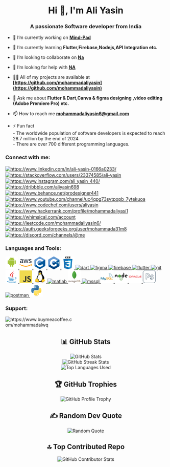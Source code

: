 <h1 align="center">Hi 👋, I'm Ali Yasin</h1>
<h3 align="center">A passionate Software developer from India</h3>

- 🔭 I’m currently working on **[Mind-Pad](https://github.com/mohammadaliyasin/Mind-Pad)**

- 🌱 I’m currently learning **Flutter,Firebase,Nodejs,API Integration etc.**

- 👯 I’m looking to collaborate on **[Na](Na)**

- 🤝 I’m looking for help with **[NA](NA)**

- 👨‍💻 All of my projects are available at **[https://github.com/mohammadaliyasin](https://github.com/mohammadaliyasin)**

- 💬 Ask me about **Flutter & Dart,Canva & figma designing ,video editing (Adobe Premiere Pro) etc.**

- 📫 How to reach me **mohammadaliyasin6@gmail.com**

- ⚡ Fun fact <br>      - The worldwide population of software developers is expected to reach 28.7 million by the end of 2024.<br>      - There are over 700 different programming languages.


<h3 align="left">Connect with me:</h3>
<p align="left">
<a href="https://www.linkedin.com/in/ali-yasin-0166a0233/" target="blank"><img align="center" src="https://raw.githubusercontent.com/rahuldkjain/github-profile-readme-generator/master/src/images/icons/Social/linked-in-alt.svg" alt="https://www.linkedin.com/in/ali-yasin-0166a0233/" height="30" width="40" /></a>
<a href="https://stackoverflow.com/users/23374585/ali-yasin" target="blank"><img align="center" src="https://raw.githubusercontent.com/rahuldkjain/github-profile-readme-generator/master/src/images/icons/Social/stack-overflow.svg" alt="https://stackoverflow.com/users/23374585/ali-yasin" height="30" width="40" /></a>
<a href="https://www.instagram.com/ali_yasin_440/" target="blank"><img align="center" src="https://raw.githubusercontent.com/rahuldkjain/github-profile-readme-generator/master/src/images/icons/Social/instagram.svg" alt="https://www.instagram.com/ali_yasin_440/" height="30" width="40" /></a>
<a href="https://dribbble.com/aliyasin698" target="blank"><img align="center" src="https://raw.githubusercontent.com/rahuldkjain/github-profile-readme-generator/master/src/images/icons/Social/dribbble.svg" alt="https://dribbble.com/aliyasin698" height="30" width="40" /></a>
<a href="https://www.behance.net/prodesigner441" target="blank"><img align="center" src="https://raw.githubusercontent.com/rahuldkjain/github-profile-readme-generator/master/src/images/icons/Social/behance.svg" alt="https://www.behance.net/prodesigner441" height="30" width="40" /></a>
<a href="https://www.youtube.com/channel/UC4qpg73SVTPopb_7ytekUOA" target="blank"><img align="center" src="https://raw.githubusercontent.com/rahuldkjain/github-profile-readme-generator/master/src/images/icons/Social/youtube.svg" alt="https://www.youtube.com/channel/uc4qpg73svtpopb_7ytekuoa" height="30" width="40" /></a>
<a href="https://www.codechef.com/users/aliyasin" target="blank"><img align="center" src="https://cdn.jsdelivr.net/npm/simple-icons@3.1.0/icons/codechef.svg" alt="https://www.codechef.com/users/aliyasin" height="30" width="40" /></a>
<a href="https://www.hackerrank.com/profile/mohammadaliyasi1" target="blank"><img align="center" src="https://raw.githubusercontent.com/rahuldkjain/github-profile-readme-generator/master/src/images/icons/Social/hackerrank.svg" alt="https://www.hackerrank.com/profile/mohammadaliyasi1" height="30" width="40" /></a>
<a href="https://whimsical.com/account" target="blank"><img align="center" src="https://raw.githubusercontent.com/rahuldkjain/github-profile-readme-generator/master/src/images/icons/Social/codeforces.svg" alt="https://whimsical.com/account" height="30" width="40" /></a>
<a href="https://leetcode.com/mohammadaliyasin6/" target="blank"><img align="center" src="https://raw.githubusercontent.com/rahuldkjain/github-profile-readme-generator/master/src/images/icons/Social/leet-code.svg" alt="https://leetcode.com/mohammadaliyasin6/" height="30" width="40" /></a>
<a href="https://auth.geeksforgeeks.org/user/mohammada31m8" target="blank"><img align="center" src="https://raw.githubusercontent.com/rahuldkjain/github-profile-readme-generator/master/src/images/icons/Social/geeks-for-geeks.svg" alt="https://auth.geeksforgeeks.org/user/mohammada31m8" height="30" width="40" /></a>
<a href="https://discord.com/channels/@me" target="blank"><img align="center" src="https://raw.githubusercontent.com/rahuldkjain/github-profile-readme-generator/master/src/images/icons/Social/discord.svg" alt="https://discord.com/channels/@me" height="30" width="40" /></a>
</p>

<h3 align="left">Languages and Tools:</h3>
<p align="left"> <a href="https://developer.android.com" target="_blank" rel="noreferrer"> <img src="https://raw.githubusercontent.com/devicons/devicon/master/icons/android/android-original-wordmark.svg" alt="android" width="40" height="40"/> </a> <a href="https://aws.amazon.com" target="_blank" rel="noreferrer"> <img src="https://raw.githubusercontent.com/devicons/devicon/master/icons/amazonwebservices/amazonwebservices-original-wordmark.svg" alt="aws" width="40" height="40"/> </a> <a href="https://www.cprogramming.com/" target="_blank" rel="noreferrer"> <img src="https://raw.githubusercontent.com/devicons/devicon/master/icons/c/c-original.svg" alt="c" width="40" height="40"/> </a> <a href="https://www.w3schools.com/cpp/" target="_blank" rel="noreferrer"> <img src="https://raw.githubusercontent.com/devicons/devicon/master/icons/cplusplus/cplusplus-original.svg" alt="cplusplus" width="40" height="40"/> </a> <a href="https://www.w3schools.com/css/" target="_blank" rel="noreferrer"> <img src="https://raw.githubusercontent.com/devicons/devicon/master/icons/css3/css3-original-wordmark.svg" alt="css3" width="40" height="40"/> </a> <a href="https://dart.dev" target="_blank" rel="noreferrer"> <img src="https://www.vectorlogo.zone/logos/dartlang/dartlang-icon.svg" alt="dart" width="40" height="40"/> </a> <a href="https://www.figma.com/" target="_blank" rel="noreferrer"> <img src="https://www.vectorlogo.zone/logos/figma/figma-icon.svg" alt="figma" width="40" height="40"/> </a> <a href="https://firebase.google.com/" target="_blank" rel="noreferrer"> <img src="https://www.vectorlogo.zone/logos/firebase/firebase-icon.svg" alt="firebase" width="40" height="40"/> </a> <a href="https://flutter.dev" target="_blank" rel="noreferrer"> <img src="https://www.vectorlogo.zone/logos/flutterio/flutterio-icon.svg" alt="flutter" width="40" height="40"/> </a> <a href="https://git-scm.com/" target="_blank" rel="noreferrer"> <img src="https://www.vectorlogo.zone/logos/git-scm/git-scm-icon.svg" alt="git" width="40" height="40"/> </a> <a href="https://www.java.com" target="_blank" rel="noreferrer"> <img src="https://raw.githubusercontent.com/devicons/devicon/master/icons/java/java-original.svg" alt="java" width="40" height="40"/> </a> <a href="https://developer.mozilla.org/en-US/docs/Web/JavaScript" target="_blank" rel="noreferrer"> <img src="https://raw.githubusercontent.com/devicons/devicon/master/icons/javascript/javascript-original.svg" alt="javascript" width="40" height="40"/> </a> <a href="https://www.linux.org/" target="_blank" rel="noreferrer"> <img src="https://raw.githubusercontent.com/devicons/devicon/master/icons/linux/linux-original.svg" alt="linux" width="40" height="40"/> </a> <a href="https://www.mathworks.com/" target="_blank" rel="noreferrer"> <img src="https://upload.wikimedia.org/wikipedia/commons/2/21/Matlab_Logo.png" alt="matlab" width="40" height="40"/> </a> <a href="https://www.mongodb.com/" target="_blank" rel="noreferrer"> <img src="https://raw.githubusercontent.com/devicons/devicon/master/icons/mongodb/mongodb-original-wordmark.svg" alt="mongodb" width="40" height="40"/> </a> <a href="https://www.microsoft.com/en-us/sql-server" target="_blank" rel="noreferrer"> <img src="https://www.svgrepo.com/show/303229/microsoft-sql-server-logo.svg" alt="mssql" width="40" height="40"/> </a> <a href="https://www.mysql.com/" target="_blank" rel="noreferrer"> <img src="https://raw.githubusercontent.com/devicons/devicon/master/icons/mysql/mysql-original-wordmark.svg" alt="mysql" width="40" height="40"/> </a> <a href="https://nodejs.org" target="_blank" rel="noreferrer"> <img src="https://raw.githubusercontent.com/devicons/devicon/master/icons/nodejs/nodejs-original-wordmark.svg" alt="nodejs" width="40" height="40"/> </a> <a href="https://www.oracle.com/" target="_blank" rel="noreferrer"> <img src="https://raw.githubusercontent.com/devicons/devicon/master/icons/oracle/oracle-original.svg" alt="oracle" width="40" height="40"/> </a> <a href="https://www.photoshop.com/en" target="_blank" rel="noreferrer"> <img src="https://raw.githubusercontent.com/devicons/devicon/master/icons/photoshop/photoshop-line.svg" alt="photoshop" width="40" height="40"/> </a> <a href="https://postman.com" target="_blank" rel="noreferrer"> <img src="https://www.vectorlogo.zone/logos/getpostman/getpostman-icon.svg" alt="postman" width="40" height="40"/> </a> <a href="https://www.python.org" target="_blank" rel="noreferrer"> <img src="https://raw.githubusercontent.com/devicons/devicon/master/icons/python/python-original.svg" alt="python" width="40" height="40"/> </a> </p>

<h3 align="left">Support:</h3>
<p><a href="https://www.buymeacoffee.com/mohammadalwq"> <img align="left" src="https://cdn.buymeacoffee.com/buttons/v2/default-yellow.png" height="50" width="210" alt="https://www.buymeacoffee.com/mohammadalwq" /></a></p><br><br>

<h2 align="center">📊 GitHub Stats</h2>
<div style="text-align: center;">
    <img src="https://github-readme-stats.vercel.app/api?username=mohammadaliyasin&theme=dark&hide_border=false&include_all_commits=true&count_private=true" alt="GitHub Stats"/><br/>
    <img src="https://github-readme-streak-stats.herokuapp.com/?user=mohammadaliyasin&theme=dark&hide_border=false" alt="GitHub Streak Stats"/><br/>
    <img src="https://github-readme-stats.vercel.app/api/top-langs/?username=mohammadaliyasin&theme=dark&hide_border=false&include_all_commits=true&count_private=true&layout=compact" alt="Top Languages Used"/>
</div>

<h2 align="center">🏆 GitHub Trophies</h2>
<center>
    <img src="https://github-profile-trophy.vercel.app/?username=mohammadaliyasin&theme=radical&no-frame=false&no-bg=false&margin-w=4" alt="GitHub Profile Trophy"/>
</center>

<h2 align="center">✍️ Random Dev Quote</h2>
<center>
    <img src="https://quotes-github-readme.vercel.app/api?type=horizontal&theme=radical" alt="Random Quote"/>
</center>

<h2 align="center">🔝 Top Contributed Repo</h2>
<center>
    <img src="https://github-contributor-stats.vercel.app/api?username=mohammadaliyasin&limit=5&theme=radical&combine_all_yearly_contributions=true" alt="GitHub Contributor Stats"/>
</center>
